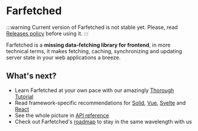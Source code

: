 # Farfetched

:::warning
Current version of Farfetched is not stable yet. Please, read [Releases policy](/statements/releases) before using it.
:::

Farfetched is a **missing data-fetching library for frontend**, in more technical terms, it makes fetching, caching, synchronizing and updating server state in your web applications a breeze.

## What's next?

- Learn Farfetched at your own pace with our amazingly [Thorough Tutorial](/tutorial/install)
- Read framework-specific recommendations for [Solid](/tutorial/solid/), [Vue](/tutorial/vue/), [Svelte](/tutorial/svelte/) and [React](/tutorial/react/)
- See the whole picture in [API reference](/api/)
- Check out Farfetched's [roadmap](/roadmap) to stay in the same wavelength with us
